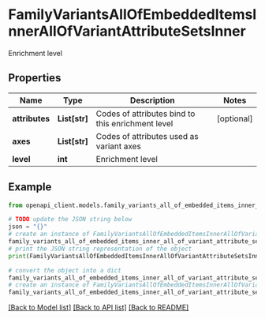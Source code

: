 # FamilyVariantsAllOfEmbeddedItemsInnerAllOfVariantAttributeSetsInner

Enrichment level

## Properties

Name | Type | Description | Notes
------------ | ------------- | ------------- | -------------
**attributes** | **List[str]** | Codes of attributes bind to this enrichment level | [optional] 
**axes** | **List[str]** | Codes of attributes used as variant axes | 
**level** | **int** | Enrichment level | 

## Example

```python
from openapi_client.models.family_variants_all_of_embedded_items_inner_all_of_variant_attribute_sets_inner import FamilyVariantsAllOfEmbeddedItemsInnerAllOfVariantAttributeSetsInner

# TODO update the JSON string below
json = "{}"
# create an instance of FamilyVariantsAllOfEmbeddedItemsInnerAllOfVariantAttributeSetsInner from a JSON string
family_variants_all_of_embedded_items_inner_all_of_variant_attribute_sets_inner_instance = FamilyVariantsAllOfEmbeddedItemsInnerAllOfVariantAttributeSetsInner.from_json(json)
# print the JSON string representation of the object
print(FamilyVariantsAllOfEmbeddedItemsInnerAllOfVariantAttributeSetsInner.to_json())

# convert the object into a dict
family_variants_all_of_embedded_items_inner_all_of_variant_attribute_sets_inner_dict = family_variants_all_of_embedded_items_inner_all_of_variant_attribute_sets_inner_instance.to_dict()
# create an instance of FamilyVariantsAllOfEmbeddedItemsInnerAllOfVariantAttributeSetsInner from a dict
family_variants_all_of_embedded_items_inner_all_of_variant_attribute_sets_inner_from_dict = FamilyVariantsAllOfEmbeddedItemsInnerAllOfVariantAttributeSetsInner.from_dict(family_variants_all_of_embedded_items_inner_all_of_variant_attribute_sets_inner_dict)
```
[[Back to Model list]](../README.md#documentation-for-models) [[Back to API list]](../README.md#documentation-for-api-endpoints) [[Back to README]](../README.md)


